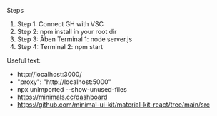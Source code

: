 Steps 
1. Step 1: Connect GH with VSC
2. Step 2: npm install in your root dir
3. Step 3: Åben Terminal 1: node server.js
4. Step 4: Terminal 2: npm start


Useful text:
- http://localhost:3000/
- "proxy": "http://localhost:5000"
- npx unimported --show-unused-files
- https://minimals.cc/dashboard
- https://github.com/minimal-ui-kit/material-kit-react/tree/main/src
